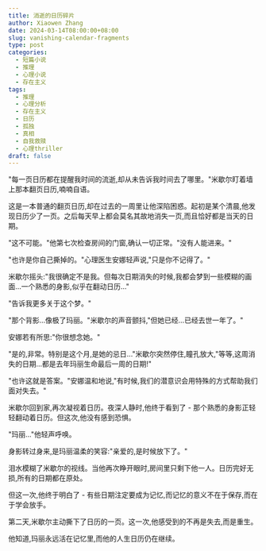 ```yaml
---
title: 消逝的日历碎片
author: Xiaowen Zhang
date: 2024-03-14T08:00:00+08:00
slug: vanishing-calendar-fragments
type: post
categories:
  - 短篇小说
  - 推理
  - 心理小说
  - 存在主义
tags:
  - 推理
  - 心理分析
  - 存在主义
  - 日历
  - 孤独
  - 真相
  - 自我救赎
  - 心理thriller
draft: false
---
```


"每一页日历都在提醒我时间的流逝,却从未告诉我时间去了哪里。"米歇尔盯着墙上那本翻页日历,喃喃自语。

这是一本普通的翻页日历,却在过去的一周里让他深陷困惑。起初是某个清晨,他发现日历少了一页。之后每天早上都会莫名其故地消失一页,而且恰好都是当天的日期。

"这不可能。"他第七次检查房间的门窗,确认一切正常。"没有人能进来。"

"也许是你自己撕掉的。"心理医生安娜轻声说,"只是你不记得了。"

米歇尔摇头:"我很确定不是我。但每次日期消失的时候,我都会梦到一些模糊的画面...一个熟悉的身影,似乎在翻动日历..."

"告诉我更多关于这个梦。"

"那个背影...像极了玛丽。"米歇尔的声音颤抖,"但她已经...已经去世一年了。"

安娜若有所思:"你很想念她。"

"是的,非常。特别是这个月,是她的忌日..."米歇尔突然停住,瞳孔放大,"等等,这周消失的日期...都是去年玛丽生命最后一周的日期!"

"也许这就是答案。"安娜温和地说,"有时候,我们的潜意识会用特殊的方式帮助我们面对失去。"

米歇尔回到家,再次凝视着日历。夜深人静时,他终于看到了 - 那个熟悉的身影正轻轻翻动着日历。但这次,他没有感到恐惧。

"玛丽..."他轻声呼唤。

身影转过身来,是玛丽温柔的笑容:"亲爱的,是时候放下了。"

泪水模糊了米歇尔的视线。当他再次睁开眼时,房间里只剩下他一人。日历完好无损,所有的日期都在原处。

但这一次,他终于明白了 - 有些日期注定要成为记忆,而记忆的意义不在于保存,而在于学会放手。

第二天,米歇尔主动撕下了日历的一页。这一次,他感受到的不再是失去,而是重生。

他知道,玛丽永远活在记忆里,而他的人生日历仍在继续。